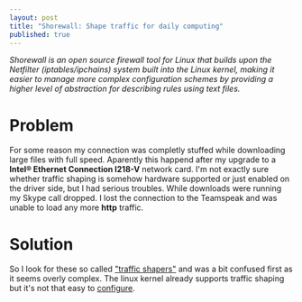 ```yaml
---
layout: post
title: "Shorewall: Shape traffic for daily computing"
published: true
---
```


*Shorewall is an open source firewall tool for Linux that builds upon the Netfilter (iptables/ipchains) system built into the Linux kernel, making it easier to manage more complex configuration schemes by providing a higher level of abstraction for describing rules using text files.*

# Problem

For some reason my connection was completly stuffed while downloading large files with full speed. Aparently this happend after my upgrade to a **Intel® Ethernet Connection I218-V** network card. I'm not exactly sure whether traffic shaping is somehow hardware supported or just enabled on the driver side, but I had serious troubles.
While downloads were running my Skype call dropped. I lost the connection to the Teamspeak and was unable to load any more **http** traffic.

# Solution

So I look for these so called ["traffic shapers"](https://en.wikipedia.org/wiki/Traffic_shaping) and was a bit confused first as it seems overly complex. The linux kernel already supports traffic shaping but it's not that easy to [configure](https://wiki.archlinux.org/index.php/Advanced_traffic_control).



